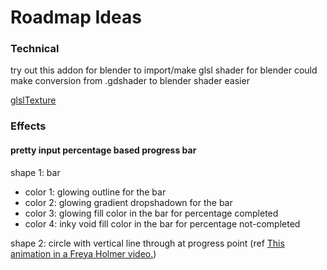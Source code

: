 # Roadmap Ideas

### Technical
try out this addon for blender to import/make glsl shader for blender
could make conversion from .gdshader to blender shader easier

[glslTexture](https://github.com/patriciogonzalezvivo/glslTexture)

### Effects

#### pretty input percentage based progress bar

shape 1: bar
- color 1: glowing outline for the bar
- color 2: glowing gradient dropshadown for the bar
- color 3: glowing fill color in the bar for percentage completed
- color 4: inky void fill color in the bar for percentage not-completed

shape 2: circle with vertical line through at progress point (ref [This animation in a Freya Holmer video.](https://youtu.be/aVwxzDHniEw?t=733))
